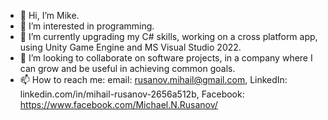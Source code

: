 - 👋 Hi, I’m Mike. 
- 👀 I’m interested in programming.
- 🌱 I’m currently upgrading my C# skills, working on a cross platform app, using Unity Game Engine and MS Visual Studio 2022.
- 💞️ I’m looking to collaborate on software projects, in a company where I can grow and be useful in achieving common goals. 
- 📫 How to reach me: email: rusanov.mihail@gmail.com, LinkedIn: linkedin.com/in/mihail-rusanov-2656a512b, Facebook: https://www.facebook.com/Michael.N.Rusanov/

<!---
MikeOnSoftware/MikeOnSoftware is a ✨ special ✨ repository because its `README.md` (this file) appears on your GitHub profile.
You can click the Preview link to take a look at your changes.
--->
